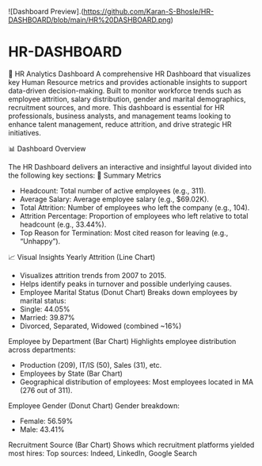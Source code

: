 ![Dashboard Preview].(https://github.com/Karan-S-Bhosle/HR-DASHBOARD/blob/main/HR%20DASHBOARD.png)

# HR-DASHBOARD
💼 HR Analytics Dashboard
A comprehensive HR Dashboard that visualizes key Human Resource metrics and provides actionable insights to support data-driven decision-making. Built to monitor workforce trends such as employee attrition, salary distribution, gender and marital demographics, recruitment sources, and more.
This dashboard is essential for HR professionals, business analysts, and management teams looking to enhance talent management, reduce attrition, and drive strategic HR initiatives.

📊 Dashboard Overview

The HR Dashboard delivers an interactive and insightful layout divided into the following key sections:
🧾 Summary Metrics
- Headcount: Total number of active employees (e.g., 311).
- Average Salary: Average employee salary (e.g., $69.02K).
- Total Attrition: Number of employees who left the company (e.g., 104).
- Attrition Percentage: Proportion of employees who left relative to total headcount (e.g., 33.44%).
- Top Reason for Termination: Most cited reason for leaving (e.g., “Unhappy”).

📈 Visual Insights
Yearly Attrition (Line Chart)
- Visualizes attrition trends from 2007 to 2015.
- Helps identify peaks in turnover and possible underlying causes.
- Employee Marital Status (Donut Chart)
Breaks down employees by marital status:
- Single: 44.05%
- Married: 39.87%
- Divorced, Separated, Widowed (combined ~16%)
  
Employee by Department (Bar Chart)
Highlights employee distribution across departments:
- Production (209), IT/IS (50), Sales (31), etc.
- Employees by State (Bar Chart)
- Geographical distribution of employees:
Most employees located in MA (276 out of 311).

Employee Gender (Donut Chart)
Gender breakdown:
- Female: 56.59%
- Male: 43.41%

Recruitment Source (Bar Chart)
Shows which recruitment platforms yielded most hires:
Top sources: Indeed, LinkedIn, Google Search
